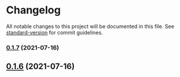# Changelog

All notable changes to this project will be documented in this file. See [standard-version](https://github.com/conventional-changelog/standard-version) for commit guidelines.

### [0.1.7](https://github.com/kobehhh/my-comp/compare/v0.1.4...v0.1.7) (2021-07-16)

## [0.1.6](https://github.com/kobehhh/my-comp/compare/v0.1.4...v0.1.6) (2021-07-16)
